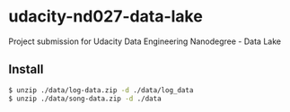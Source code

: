 # udacity-nd027-data-lake

Project submission for Udacity Data Engineering Nanodegree - Data Lake

## Install

```bash
$ unzip ./data/log-data.zip -d ./data/log_data
$ unzip ./data/song-data.zip -d ./data
```

